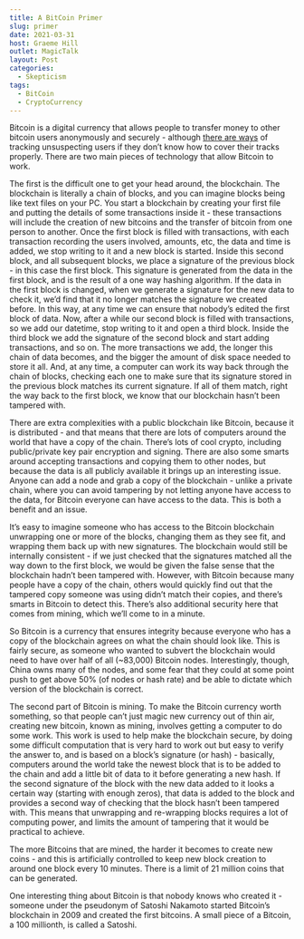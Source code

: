 ```yaml
---
title: A BitCoin Primer
slug: primer
date: 2021-03-31
host: Graeme Hill
outlet: MagicTalk
layout: Post
categories:
  - Skepticism
tags:
  - BitCoin
  - CryptoCurrency
---
```


Bitcoin is a digital currency that allows people to transfer money to other bitcoin users anonymously and securely - although [there are ways](https://www.sciencemag.org/news/2016/03/why-criminals-cant-hide-behind-bitcoin) of tracking unsuspecting users if they don’t know how to cover their tracks properly. There are two main pieces of technology that allow Bitcoin to work.

The first is the difficult one to get your head around, the blockchain. The blockchain is literally a chain of blocks, and you can imagine blocks being like text files on your PC. You start a blockchain by creating your first file and putting the details of some transactions inside it - these transactions will include the creation of new bitcoins and the transfer of bitcoin from one person to another. Once the first block is filled with transactions, with each transaction recording the users involved, amounts, etc, the data and time is added, we stop writing to it and a new block is started. Inside this second block, and all subsequent blocks, we place a signature of the previous block - in this case the first block. This signature is generated from the data in the first block, and is the result of a one way hashing algorithm. If the data in the first block is changed, when we generate a signature for the new data to check it, we’d find that it no longer matches the signature we created before. In this way, at any time we can ensure that nobody’s edited the first block of data. Now, after a while our second block is filled with transactions, so we add our datetime, stop writing to it and open a third block. Inside the third block we add the signature of the second block and start adding transactions, and so on. The more transactions we add, the longer this chain of data becomes, and the bigger the amount of disk space needed to store it all. And, at any time, a computer can work its way back through the chain of blocks, checking each one to make sure that its signature stored in the previous block matches its current signature. If all of them match, right the way back to the first block, we know that our blockchain hasn’t been tampered with.

There are extra complexities with a public blockchain like Bitcoin, because it is distributed - and that means that there are lots of computers around the world that have a copy of the chain. There’s lots of cool crypto, including public/private key pair encryption and signing. There are also some smarts around accepting transactions and copying them to other nodes, but because the data is all publicly available it brings up an interesting issue. Anyone can add a node and grab a copy of the blockchain - unlike a private chain, where you can avoid tampering by not letting anyone have access to the data, for Bitcoin everyone can have access to the data. This is both a benefit and an issue.

It’s easy to imagine someone who has access to the Bitcoin blockchain unwrapping one or more of the blocks, changing them as they see fit, and wrapping them back up with new signatures. The blockchain would still be internally consistent - if we just checked that the signatures matched all the way down to the first block, we would be given the false sense that the blockchain hadn’t been tampered with. However, with Bitcoin because many people have a copy of the chain, others would quickly find out that the tampered copy someone was using didn’t match their copies, and there’s smarts in Bitcoin to detect this. There’s also additional security here that comes from mining, which we’ll come to in a minute.

So Bitcoin is a currency that ensures integrity because everyone who has a copy of the blockchain agrees on what the chain should look like. This is fairly secure, as someone who wanted to subvert the blockchain would need to have over half of all (~83,000) Bitcoin nodes. Interestingly, though, China owns many of the nodes, and some fear that they could at some point push to get above 50% (of nodes or hash rate) and be able to dictate which version of the blockchain is correct.

The second part of Bitcoin is mining. To make the Bitcoin currency worth something, so that people can’t just magic new currency out of thin air, creating new bitcoin, known as mining, involves getting a computer to do some work. This work is used to help make the blockchain secure, by doing some difficult computation that is very hard to work out but easy to verify the answer to, and is based on a block’s signature (or hash) - basically, computers around the world take the newest block that is to be added to the chain and add a little bit of data to it before generating a new hash. If the second signature of the block with the new data added to it looks a certain way (starting with enough zeros), that data is added to the block and provides a second way of checking that the block hasn’t been tampered with. This means that unwrapping and re-wrapping blocks requires a lot of computing power, and limits the amount of tampering that it would be practical to achieve.

The more Bitcoins that are mined, the harder it becomes to create new coins - and this is artificially controlled to keep new block creation to around one block every 10 minutes. There is a limit of 21 million coins that can be generated.

One interesting thing about Bitcoin is that nobody knows who created it - someone under the pseudonym of Satoshi Nakamoto started Bitcoin’s blockchain in 2009 and created the first bitcoins. A small piece of a Bitcoin, a 100 millionth, is called a Satoshi.
